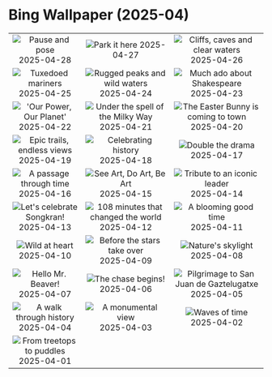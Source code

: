 # Bing Wallpaper (2025-04)

|  |  |  |
|:---:|:---:|:---:|
| ![](https://www.bing.com/th?id=OHR.OrangeImpala_EN-IN2539045763_400x240.jpg "Pause and pose") 2025-04-28 | ![](https://www.bing.com/th?id=OHR.RedwoodGrove_EN-IN2014709938_400x240.jpg "Park it here") 2025-04-27 | ![](https://www.bing.com/th?id=OHR.BrucePeninsula_EN-IN1803718083_400x240.jpg "Cliffs, caves and clear waters") 2025-04-26 |
| ![](https://www.bing.com/th?id=OHR.MagellanicPenguin_EN-IN1652511877_400x240.jpg "Tuxedoed mariners") 2025-04-25 | ![](https://www.bing.com/th?id=OHR.KenaiSpires_EN-IN1230020846_400x240.jpg "Rugged peaks and wild waters") 2025-04-24 | ![](https://www.bing.com/th?id=OHR.GlobeTheatre_EN-IN1029114608_400x240.jpg "Much ado about Shakespeare") 2025-04-23 |
| ![](https://www.bing.com/th?id=OHR.YellowstoneSpring_EN-IN0855426522_400x240.jpg "'Our Power, Our Planet'") 2025-04-22 | ![](https://www.bing.com/th?id=OHR.JoshuaStars_EN-IN0635592651_400x240.jpg "Under the spell of the Milky Way") 2025-04-21 | ![](https://www.bing.com/th?id=OHR.BunnyLove_EN-IN1663801678_400x240.jpg "The Easter Bunny is coming to town") 2025-04-20 |
| ![](https://www.bing.com/th?id=OHR.ZionValley_EN-IN0015125872_400x240.jpg "Epic trails, endless views") 2025-04-19 | ![](https://www.bing.com/th?id=OHR.GoremeTurkey_EN-IN8119524703_400x240.jpg "Celebrating history") 2025-04-18 | ![](https://www.bing.com/th?id=OHR.EcuadorBird_EN-IN6854243689_400x240.jpg "Double the drama") 2025-04-17 |
| ![](https://www.bing.com/th?id=OHR.KachinaBridge_EN-IN8735275886_400x240.jpg "A passage through time") 2025-04-16 | ![](https://www.bing.com/th?id=OHR.BeachArt_EN-IN5781333917_400x240.jpg "See Art, Do Art, Be Art") 2025-04-15 | ![](https://www.bing.com/th?id=OHR.AmbedkarMemorialIN_EN-IN5190883644_400x240.jpg "Tribute to an iconic leader") 2025-04-14 |
| ![](https://www.bing.com/th?id=OHR.ThailandPagodas_EN-IN4796043507_400x240.jpg "Let's celebrate Songkran!") 2025-04-13 | ![](https://www.bing.com/th?id=OHR.SpaceFlight_EN-IN4763380292_400x240.jpg "108 minutes that changed the world") 2025-04-12 | ![](https://www.bing.com/th?id=OHR.TulipsWindmill_EN-IN0831690807_400x240.jpg "A blooming good time") 2025-04-11 |
| ![](https://www.bing.com/th?id=OHR.LittleFoxes_EN-IN0436750405_400x240.jpg "Wild at heart") 2025-04-10 | ![](https://www.bing.com/th?id=OHR.BlueNaxos_EN-IN8174628613_400x240.jpg "Before the stars take over") 2025-04-09 | ![](https://www.bing.com/th?id=OHR.LagoaPortugal_EN-IN1189946219_400x240.jpg "Nature's skylight") 2025-04-08 |
| ![](https://www.bing.com/th?id=OHR.BeaverDay_EN-IN0064816773_400x240.jpg "Hello Mr. Beaver!") 2025-04-07 | ![](https://www.bing.com/th?id=OHR.SpottedDolphins_EN-IN9911189149_400x240.jpg "The chase begins!") 2025-04-06 | ![](https://www.bing.com/th?id=OHR.GaztelugatxeSunset_EN-IN9783802550_400x240.jpg "Pilgrimage to San Juan de Gaztelugatxe") 2025-04-05 |
| ![](https://www.bing.com/th?id=OHR.HumayunsTomb_EN-IN9625838128_400x240.jpg "A walk through history") 2025-04-04 | ![](https://www.bing.com/th?id=OHR.KanyakumariSunrise_EN-IN5756215519_400x240.jpg "A monumental view") 2025-04-03 | ![](https://www.bing.com/th?id=OHR.UtahBadlands_EN-IN2081384937_400x240.jpg "Waves of time") 2025-04-02 |
| ![](https://www.bing.com/th?id=OHR.TicanFrog_EN-IN0941028255_400x240.jpg "From treetops to puddles") 2025-04-01 |  |  |
